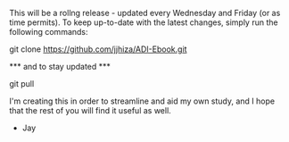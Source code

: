 This will be a rollng release - updated every Wednesday and Friday (or as time permits). To keep up-to-date with the latest changes, simply run the following commands:

git clone https://github.com/jjhiza/ADI-Ebook.git

*** and to stay updated ***

git pull 

I'm creating this in order to streamline and aid my own study, and I hope that the rest of you will find it useful as well. 

- Jay
